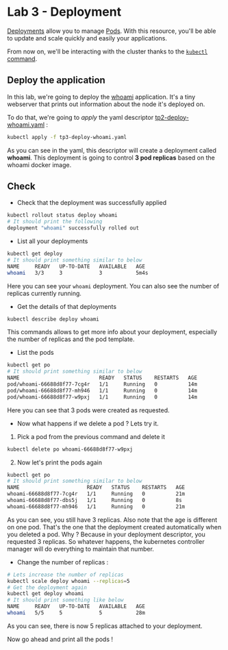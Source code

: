 # Lab 3 - Deployment

[Deployments](https://kubernetes.io/fr/docs/concepts/workloads/controllers/deployment/) allow you to manage [Pods](https://kubernetes.io/fr/docs/concepts/workloads/pods/pod/). With this resource, you'll be able to update and scale quickly and easily your applications.

From now on, we'll be interacting with the cluster thanks to the [`kubectl` command](https://kubernetes.io/docs/reference/generated/kubectl/kubectl-commands).

## Deploy the application

In this lab, we're going to deploy the [whoami](https://github.com/containous/whoami) application. It's a tiny webserver that prints out information about the node it's deployed on.

To do that, we're going to *apply* the yaml descriptor [tp2-deploy-whoami.yaml](./tp2-deploy-whoami.yaml) :
```bash
kubectl apply -f tp3-deploy-whoami.yaml
```

As you can see in the yaml, this descriptor will create a deployment called **whoami**. This deployment is going to control **3 pod replicas** based on the whoami docker image.

## Check

* Check that the deployment was successfully applied
```bash
kubectl rollout status deploy whoami
# It should print the following
deployment "whoami" successfully rolled out
```

* List all your deployments
```bash
kubectl get deploy
# It should print something similar to below
NAME     READY   UP-TO-DATE   AVAILABLE   AGE
whoami   3/3     3            3           5m4s
```
Here you can see your `whoami` deployment. You can also see the number of replicas currently running.

* Get the details of that deployments
```bash
kubectl describe deploy whoami
```
This commands allows to get more info about your deployment, especially the number of replicas and the pod template.

* List the pods
```bash
kubectl get po
# It should print something similar to below
NAME                          READY   STATUS    RESTARTS   AGE
pod/whoami-66688d8f77-7cg4r   1/1     Running   0          14m
pod/whoami-66688d8f77-mh946   1/1     Running   0          14m
pod/whoami-66688d8f77-w9pxj   1/1     Running   0          14m
```
Here you can see that 3 pods were created as requested.

* Now what happens if we delete a pod ? Lets try it.

1. Pick a pod from the previous command and delete it
```bash
kubectl delete po whoami-66688d8f77-w9pxj
```
2. Now let's print the pods again
```bash
kubectl get po
# It should print something similar to below
NAME                      READY   STATUS    RESTARTS   AGE
whoami-66688d8f77-7cg4r   1/1     Running   0          21m
whoami-66688d8f77-dbs5j   1/1     Running   0          8s
whoami-66688d8f77-mh946   1/1     Running   0          21m
```
As you can see, you still have 3 replicas. Also note that the age is different on one pod. That's the one that the deployment created automatically when you deleted a pod.
Why ? Because in your deployment descriptor, you requested 3 replicas. So whatever happens, the kubernetes controller manager will do everything to maintain that number.

* Change the number of replicas :
```bash
# Lets increase the number of replicas
kubectl scale deploy whoami --replicas=5
# Get the deployment again
kubectl get deploy whoami
# It should print something like below
NAME     READY   UP-TO-DATE   AVAILABLE   AGE
whoami   5/5     5            5           28m
```
As you can see, there is now 5 replicas attached to your deployment.

Now go ahead and print all the pods !
